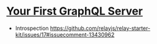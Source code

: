 # [Your First GraphQL Server](https://medium.com/@clayallsopp/your-first-graphql-server-3c766ab4f0a2)

- Introspection https://github.com/relayjs/relay-starter-kit/issues/17#issuecomment-13430962
